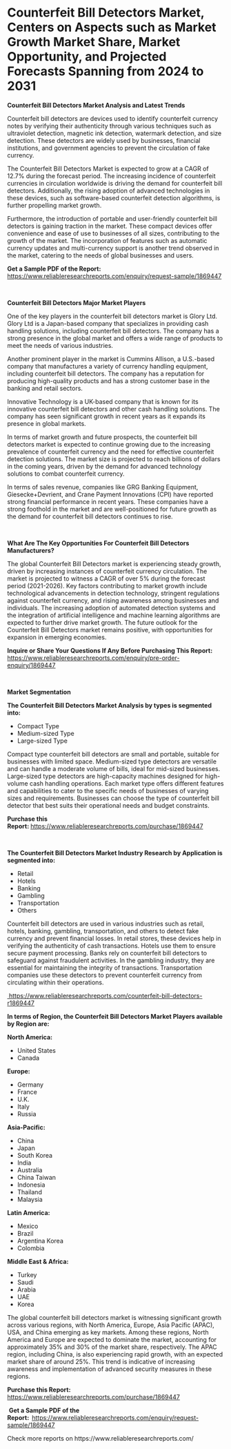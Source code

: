 <p><h1>Counterfeit Bill Detectors Market, Centers on Aspects such as Market Growth Market Share, Market Opportunity, and Projected Forecasts Spanning from 2024 to 2031</h1></p><p><strong>Counterfeit Bill Detectors Market Analysis and Latest Trends</strong></p>
<p><p>Counterfeit bill detectors are devices used to identify counterfeit currency notes by verifying their authenticity through various techniques such as ultraviolet detection, magnetic ink detection, watermark detection, and size detection. These detectors are widely used by businesses, financial institutions, and government agencies to prevent the circulation of fake currency.</p><p>The Counterfeit Bill Detectors Market is expected to grow at a CAGR of 12.7% during the forecast period. The increasing incidence of counterfeit currencies in circulation worldwide is driving the demand for counterfeit bill detectors. Additionally, the rising adoption of advanced technologies in these devices, such as software-based counterfeit detection algorithms, is further propelling market growth.</p><p>Furthermore, the introduction of portable and user-friendly counterfeit bill detectors is gaining traction in the market. These compact devices offer convenience and ease of use to businesses of all sizes, contributing to the growth of the market. The incorporation of features such as automatic currency updates and multi-currency support is another trend observed in the market, catering to the needs of global businesses and users.</p></p>
<p><strong>Get a Sample PDF of the Report:&nbsp;</strong> <a href="https://www.reliableresearchreports.com/enquiry/request-sample/1869447">https://www.reliableresearchreports.com/enquiry/request-sample/1869447</a></p>
<p>&nbsp;</p>
<p><strong>Counterfeit Bill Detectors Major Market Players</strong></p>
<p><p>One of the key players in the counterfeit bill detectors market is Glory Ltd. Glory Ltd is a Japan-based company that specializes in providing cash handling solutions, including counterfeit bill detectors. The company has a strong presence in the global market and offers a wide range of products to meet the needs of various industries.</p><p>Another prominent player in the market is Cummins Allison, a U.S.-based company that manufactures a variety of currency handling equipment, including counterfeit bill detectors. The company has a reputation for producing high-quality products and has a strong customer base in the banking and retail sectors.</p><p>Innovative Technology is a UK-based company that is known for its innovative counterfeit bill detectors and other cash handling solutions. The company has seen significant growth in recent years as it expands its presence in global markets.</p><p>In terms of market growth and future prospects, the counterfeit bill detectors market is expected to continue growing due to the increasing prevalence of counterfeit currency and the need for effective counterfeit detection solutions. The market size is projected to reach billions of dollars in the coming years, driven by the demand for advanced technology solutions to combat counterfeit currency.</p><p>In terms of sales revenue, companies like GRG Banking Equipment, Giesecke+Devrient, and Crane Payment Innovations (CPI) have reported strong financial performance in recent years. These companies have a strong foothold in the market and are well-positioned for future growth as the demand for counterfeit bill detectors continues to rise.</p></p>
<p>&nbsp;</p>
<p><strong>What Are The Key Opportunities For Counterfeit Bill Detectors Manufacturers?</strong></p>
<p><p>The global Counterfeit Bill Detectors market is experiencing steady growth, driven by increasing instances of counterfeit currency circulation. The market is projected to witness a CAGR of over 5% during the forecast period (2021-2026). Key factors contributing to market growth include technological advancements in detection technology, stringent regulations against counterfeit currency, and rising awareness among businesses and individuals. The increasing adoption of automated detection systems and the integration of artificial intelligence and machine learning algorithms are expected to further drive market growth. The future outlook for the Counterfeit Bill Detectors market remains positive, with opportunities for expansion in emerging economies.</p></p>
<p><strong>Inquire or Share Your Questions If Any Before Purchasing This Report:</strong> <a href="https://www.reliableresearchreports.com/enquiry/pre-order-enquiry/1869447">https://www.reliableresearchreports.com/enquiry/pre-order-enquiry/1869447</a></p>
<p>&nbsp;</p>
<p><strong>Market Segmentation</strong></p>
<p><strong>The Counterfeit Bill Detectors Market Analysis by types is segmented into:</strong></p>
<p><ul><li>Compact Type</li><li>Medium-sized Type</li><li>Large-sized Type</li></ul></p>
<p><p>Compact type counterfeit bill detectors are small and portable, suitable for businesses with limited space. Medium-sized type detectors are versatile and can handle a moderate volume of bills, ideal for mid-sized businesses. Large-sized type detectors are high-capacity machines designed for high-volume cash handling operations. Each market type offers different features and capabilities to cater to the specific needs of businesses of varying sizes and requirements. Businesses can choose the type of counterfeit bill detector that best suits their operational needs and budget constraints.</p></p>
<p><strong>Purchase this Report:&nbsp;</strong><a href="https://www.reliableresearchreports.com/purchase/1869447">https://www.reliableresearchreports.com/purchase/1869447</a></p>
<p>&nbsp;</p>
<p><strong>The Counterfeit Bill Detectors Market Industry Research by Application is segmented into:</strong></p>
<p><ul><li>Retail</li><li>Hotels</li><li>Banking</li><li>Gambling</li><li>Transportation</li><li>Others</li></ul></p>
<p><p>Counterfeit bill detectors are used in various industries such as retail, hotels, banking, gambling, transportation, and others to detect fake currency and prevent financial losses. In retail stores, these devices help in verifying the authenticity of cash transactions. Hotels use them to ensure secure payment processing. Banks rely on counterfeit bill detectors to safeguard against fraudulent activities. In the gambling industry, they are essential for maintaining the integrity of transactions. Transportation companies use these detectors to prevent counterfeit currency from circulating within their operations.</p></p>
<p><a href="https://www.reliableresearchreports.com/counterfeit-bill-detectors-r1869447">&nbsp;https://www.reliableresearchreports.com/counterfeit-bill-detectors-r1869447</a></p>
<p><strong>In terms of Region, the Counterfeit Bill Detectors Market Players available by Region are:</strong></p>
<p>
    <p> <strong> North America: </strong>
        <ul>
            <li>United States</li>
            <li>Canada</li>
        </ul>
        </p> 
    <p> <strong> Europe: </strong>
        <ul>
            <li>Germany</li>
            <li>France</li>
            <li>U.K.</li>
            <li>Italy</li>
            <li>Russia</li>
        </ul>
        </p> 
    <p> <strong> Asia-Pacific: </strong>
        <ul>
            <li>China</li>
            <li>Japan</li>
            <li>South Korea</li>
            <li>India</li>
            <li>Australia</li>
            <li>China Taiwan</li>
            <li>Indonesia</li>
            <li>Thailand</li>
            <li>Malaysia</li>
        </ul>
        </p> 
    <p> <strong> Latin America: </strong>
        <ul>
            <li>Mexico</li>
            <li>Brazil</li>
            <li>Argentina Korea</li>
            <li>Colombia</li>
        </ul>
        </p> 
    <p> <strong> Middle East & Africa: </strong>
        <ul>
            <li>Turkey</li>
            <li>Saudi</li>
            <li>Arabia</li>
            <li>UAE</li>
            <li>Korea</li>
        </ul>
    </p>
    </p>
<p><p>The global counterfeit bill detectors market is witnessing significant growth across various regions, with North America, Europe, Asia Pacific (APAC), USA, and China emerging as key markets. Among these regions, North America and Europe are expected to dominate the market, accounting for approximately 35% and 30% of the market share, respectively. The APAC region, including China, is also experiencing rapid growth, with an expected market share of around 25%. This trend is indicative of increasing awareness and implementation of advanced security measures in these regions.</p></p>
<p><strong>Purchase this Report: </strong><a href="https://www.reliableresearchreports.com/purchase/1869447">https://www.reliableresearchreports.com/purchase/1869447</a></p>
<p>&nbsp;<strong>Get a Sample PDF of the Report:&nbsp;&nbsp;</strong><a href="https://www.reliableresearchreports.com/enquiry/request-sample/1869447">https://www.reliableresearchreports.com/enquiry/request-sample/1869447</a></p>
<p><strong></strong></p>
<p>Check more reports on https://www.reliableresearchreports.com/</p>